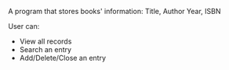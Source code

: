 A program that stores books' information:
Title, Author
Year, ISBN

User can:
- View all records
- Search an entry
- Add/Delete/Close an entry 